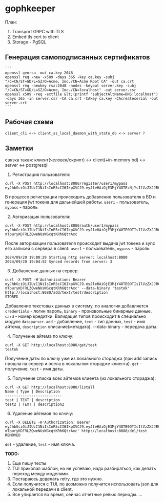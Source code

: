 # gophkeeper

План:

1. Transport GRPC with TLS
2. Embed tls cert to client
3. Storage - PgSQL

## Генерация самоподписанных сертификатов

    ```
    openssl genrsa -out ca.key 2048
    openssl req -new -x509 -days 365 -key ca.key -subj "/C=CN/ST=GD/L=SZ/O=Acme, Inc./CN=Acme Root CA" -out ca.crt
    openssl req -newkey rsa:2048 -nodes -keyout server.key -subj "/C=CN/ST=GD/L=SZ/O=Acme, Inc./CN=localhost" -out server.csr
    openssl x509 -req -extfile &lt;(printf "subjectAltName=DNS:localhost") -days 365 -in server.csr -CA ca.crt -CAkey ca.key -CAcreateserial -out server.crt
    ```

## Рабочая схема

    client_cli <-> client_as_local_daemon_with_state_db <-> server ?

## Заметки

связка такая: клиент(человек/скрипт) <-> client(+in-memory bd) <-> server <-> postgresql

1. Регистрация пользователя:

```
curl -X POST http://localhost:8080/register/user1/mypass
eyJhbGciOiJIUzI1NiIsInR5cCI6IkpXVCJ9.eyJleHAiOjE3MjY4OTEzNjYsIlVzZXJJRCI6Nn0.82TtCsDh9rjkEh8V_x6m8kQcOHiAKZywIRKU29n9AW4
```

В процессе регистрации происходить добавление пользователя в BD и генерация jwt токена для дальнейшей работы.
`user1` - пользователь, `mypass` - пароль

2. Авторизация пользователя:

```
curl -X POST http://localhost:8080/auth/user1/mypass
eyJhbGciOiJIUzI1NiIsInR5cCI6IkpXVCJ9.eyJleHAiOjE3MjY4OTE0OTIsIlVzZXJJRCI6Nn0.jArE2TGBa-mTpuryKDFRLZQweNUsWGcqtKRh6QtrAxc
```

После авторизации пользователя происходит выдача jwt токена и sync его записей с сервера в client:
`user1` - пользователь, `mypass` - пароль

```
2024/09/20 19:00:29 Starting http server: localhost:8080
2024/09/20 19:04:52 Synced records from server: 3
```

3. Добавление данных на сервер:

```
curl -X POST -H'Authorization: Bearer eyJhbGciOiJIUzI1NiIsInR5cCI6IkpXVCJ9.eyJleHAiOjE3MjY4OTE0OTIsIlVzZXJJRCI6Nn0.jArE2TGBa-mTpuryKDFRLZQweNUsWGcqtKRh6QtrAxc' --data-binary 'testok' http://localhost:8080/add/text/test/description
STORED
```

Добавление текстовых данных в систему, по аналогии добавляется `credentials` - логин пароль, `binary` - произвольные бинарные данные, `card` - номер кредитки.
Валидация типов происходит в специально модуле `dataparser`.
`add` - добавление, `text` - тип данных, `test` - имя айтема, `description` описание(метадата). --data-binary - передача даты.

4. Получение айтема по ключу:

```
curl -X GET http://localhost:8080/get/test 
testok
```

Получение даты по ключу уже из локального стораджа (при add запись прошла на сервер и осела в локальном сторадже клиента).
`get` - получение, `test` - имя даты.

5. Получение списка всех айтемов клиента (из локального стораджа):

```
curl -X GET http://localhost:8080/listall  
Name | Type | Description
--------------------------
test | TEXT | description
test2 | TEXT | description2
```

6. Удаление айтемов по ключу:

```
curl -X DELETE -H'Authorization: Bearer eyJhbGciOiJIUzI1NiIsInR5cCI6IkpXVCJ9.eyJleHAiOjE3MjY4OTE0OTIsIlVzZXJJRCI6Nn0.jArE2TGBa-mTpuryKDFRLZQweNUsWGcqtKRh6QtrAxc' http://localhost:8080/del/test             
REMOVED
```

`del` - удаление, `test` - имя ключа.

**TODO:**

1. Еще пишу тесты
2. TUI прикопал шаблон, но не успеваю, надо разбираться, как делать переход между моделями.
3. Постараюсь доделать retry, где это нужно.
4. Если получится с TUI, по возможно получится использовать json для локальной передачи в client.
5. Все упирается во время, сейчас отчетные ревью периоды.
...
